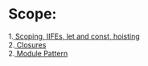 # Scope: 
1.[ Scoping, IIFEs, let and const, hoisting](./Scope.md) </br>
2.[ Closures](./Closures.md) </br>
2.[ Module Pattern](./ModulePattern.md) </br>
